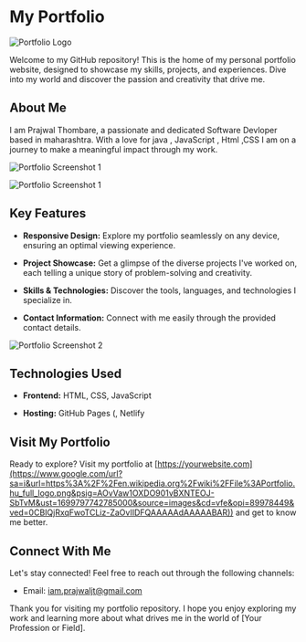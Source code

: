 # My Portfolio

![Portfolio Logo](https://www.google.com/url?sa=i&url=https%3A%2F%2Fen.wikipedia.org%2Fwiki%2FFile%3APortfolio.hu_full_logo.png&psig=AOvVaw1OXDO901vBXNTEOJ-SbTvM&ust=1699797742785000&source=images&cd=vfe&opi=89978449&ved=0CBIQjRxqFwoTCLiz-ZaOvIIDFQAAAAAdAAAAABAR)

Welcome to my GitHub repository! This is the home of my personal portfolio website, designed to showcase my skills, projects, and experiences. Dive into my world and discover the passion and creativity that drive me.

## About Me

I am Prajwal Thombare, a passionate and dedicated Software Devloper based in maharashtra. With a love for java , JavaScript , Html ,CSS  I am on a journey to make a meaningful impact through my work.

![Portfolio Screenshot 1]( https://drive.google.com/uc?export=view&id=1tb8_8no5hS_FDM2bKH6iSTibqqYn5G1C)

![Portfolio Screenshot 1]( https://drive.google.com/uc?export=view&id=1k_EwY7NQSXV9z6tEw1SCKfRkRPihGW4V)

## Key Features

- **Responsive Design:** Explore my portfolio seamlessly on any device, ensuring an optimal viewing experience.

- **Project Showcase:** Get a glimpse of the diverse projects I've worked on, each telling a unique story of problem-solving and creativity.

- **Skills & Technologies:** Discover the tools, languages, and technologies I specialize in.

- **Contact Information:** Connect with me easily through the provided contact details.

![Portfolio Screenshot 2](https://yourwebsite.com/images/screenshot2.png)

## Technologies Used

- **Frontend:** HTML, CSS, JavaScript

- **Hosting:** GitHub Pages (, Netlify

## Visit My Portfolio

Ready to explore? Visit my portfolio at [https://yourwebsite.com](https://www.google.com/url?sa=i&url=https%3A%2F%2Fen.wikipedia.org%2Fwiki%2FFile%3APortfolio.hu_full_logo.png&psig=AOvVaw1OXDO901vBXNTEOJ-SbTvM&ust=1699797742785000&source=images&cd=vfe&opi=89978449&ved=0CBIQjRxqFwoTCLiz-ZaOvIIDFQAAAAAdAAAAABAR)) and get to know me better.

## Connect With Me

Let's stay connected! Feel free to reach out through the following channels:

- Email: [iam.prajwaljt@gmail.com](mailto:iam.prajwaljt@gmail.com)


Thank you for visiting my portfolio repository. I hope you enjoy exploring my work and learning more about what drives me in the world of [Your Profession or Field].

